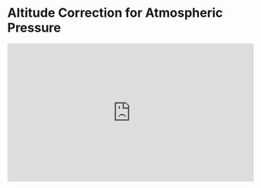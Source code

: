 # Altitude Correction for Atmospheric Pressure
<iframe width="560" height="315" src="https://www.youtube.com/embed/jv9dnMhAt5M" title="YouTube video player" frameborder="0" allow="accelerometer; autoplay; clipboard-write; encrypted-media; gyroscope; picture-in-picture" allowfullscreen></iframe>
